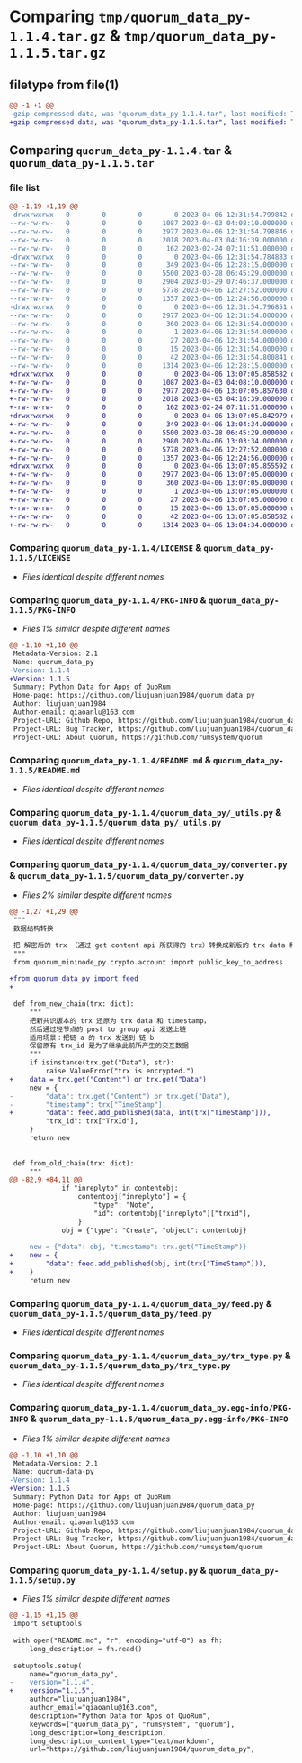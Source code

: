 # Comparing `tmp/quorum_data_py-1.1.4.tar.gz` & `tmp/quorum_data_py-1.1.5.tar.gz`

## filetype from file(1)

```diff
@@ -1 +1 @@
-gzip compressed data, was "quorum_data_py-1.1.4.tar", last modified: Thu Apr  6 12:31:54 2023, max compression
+gzip compressed data, was "quorum_data_py-1.1.5.tar", last modified: Thu Apr  6 13:07:05 2023, max compression
```

## Comparing `quorum_data_py-1.1.4.tar` & `quorum_data_py-1.1.5.tar`

### file list

```diff
@@ -1,19 +1,19 @@
-drwxrwxrwx   0        0        0        0 2023-04-06 12:31:54.799842 quorum_data_py-1.1.4/
--rw-rw-rw-   0        0        0     1087 2023-04-03 04:08:10.000000 quorum_data_py-1.1.4/LICENSE
--rw-rw-rw-   0        0        0     2977 2023-04-06 12:31:54.798846 quorum_data_py-1.1.4/PKG-INFO
--rw-rw-rw-   0        0        0     2018 2023-04-03 04:16:39.000000 quorum_data_py-1.1.4/README.md
--rw-rw-rw-   0        0        0      162 2023-02-24 07:11:51.000000 quorum_data_py-1.1.4/pyproject.toml
-drwxrwxrwx   0        0        0        0 2023-04-06 12:31:54.784883 quorum_data_py-1.1.4/quorum_data_py/
--rw-rw-rw-   0        0        0      349 2023-04-06 12:28:15.000000 quorum_data_py-1.1.4/quorum_data_py/__init__.py
--rw-rw-rw-   0        0        0     5500 2023-03-28 06:45:29.000000 quorum_data_py-1.1.4/quorum_data_py/_utils.py
--rw-rw-rw-   0        0        0     2904 2023-03-29 07:46:37.000000 quorum_data_py-1.1.4/quorum_data_py/converter.py
--rw-rw-rw-   0        0        0     5778 2023-04-06 12:27:52.000000 quorum_data_py-1.1.4/quorum_data_py/feed.py
--rw-rw-rw-   0        0        0     1357 2023-04-06 12:24:56.000000 quorum_data_py-1.1.4/quorum_data_py/trx_type.py
-drwxrwxrwx   0        0        0        0 2023-04-06 12:31:54.796851 quorum_data_py-1.1.4/quorum_data_py.egg-info/
--rw-rw-rw-   0        0        0     2977 2023-04-06 12:31:54.000000 quorum_data_py-1.1.4/quorum_data_py.egg-info/PKG-INFO
--rw-rw-rw-   0        0        0      360 2023-04-06 12:31:54.000000 quorum_data_py-1.1.4/quorum_data_py.egg-info/SOURCES.txt
--rw-rw-rw-   0        0        0        1 2023-04-06 12:31:54.000000 quorum_data_py-1.1.4/quorum_data_py.egg-info/dependency_links.txt
--rw-rw-rw-   0        0        0       27 2023-04-06 12:31:54.000000 quorum_data_py-1.1.4/quorum_data_py.egg-info/requires.txt
--rw-rw-rw-   0        0        0       15 2023-04-06 12:31:54.000000 quorum_data_py-1.1.4/quorum_data_py.egg-info/top_level.txt
--rw-rw-rw-   0        0        0       42 2023-04-06 12:31:54.800841 quorum_data_py-1.1.4/setup.cfg
--rw-rw-rw-   0        0        0     1314 2023-04-06 12:28:15.000000 quorum_data_py-1.1.4/setup.py
+drwxrwxrwx   0        0        0        0 2023-04-06 13:07:05.858582 quorum_data_py-1.1.5/
+-rw-rw-rw-   0        0        0     1087 2023-04-03 04:08:10.000000 quorum_data_py-1.1.5/LICENSE
+-rw-rw-rw-   0        0        0     2977 2023-04-06 13:07:05.857630 quorum_data_py-1.1.5/PKG-INFO
+-rw-rw-rw-   0        0        0     2018 2023-04-03 04:16:39.000000 quorum_data_py-1.1.5/README.md
+-rw-rw-rw-   0        0        0      162 2023-02-24 07:11:51.000000 quorum_data_py-1.1.5/pyproject.toml
+drwxrwxrwx   0        0        0        0 2023-04-06 13:07:05.842979 quorum_data_py-1.1.5/quorum_data_py/
+-rw-rw-rw-   0        0        0      349 2023-04-06 13:04:34.000000 quorum_data_py-1.1.5/quorum_data_py/__init__.py
+-rw-rw-rw-   0        0        0     5500 2023-03-28 06:45:29.000000 quorum_data_py-1.1.5/quorum_data_py/_utils.py
+-rw-rw-rw-   0        0        0     2980 2023-04-06 13:03:34.000000 quorum_data_py-1.1.5/quorum_data_py/converter.py
+-rw-rw-rw-   0        0        0     5778 2023-04-06 12:27:52.000000 quorum_data_py-1.1.5/quorum_data_py/feed.py
+-rw-rw-rw-   0        0        0     1357 2023-04-06 12:24:56.000000 quorum_data_py-1.1.5/quorum_data_py/trx_type.py
+drwxrwxrwx   0        0        0        0 2023-04-06 13:07:05.855592 quorum_data_py-1.1.5/quorum_data_py.egg-info/
+-rw-rw-rw-   0        0        0     2977 2023-04-06 13:07:05.000000 quorum_data_py-1.1.5/quorum_data_py.egg-info/PKG-INFO
+-rw-rw-rw-   0        0        0      360 2023-04-06 13:07:05.000000 quorum_data_py-1.1.5/quorum_data_py.egg-info/SOURCES.txt
+-rw-rw-rw-   0        0        0        1 2023-04-06 13:07:05.000000 quorum_data_py-1.1.5/quorum_data_py.egg-info/dependency_links.txt
+-rw-rw-rw-   0        0        0       27 2023-04-06 13:07:05.000000 quorum_data_py-1.1.5/quorum_data_py.egg-info/requires.txt
+-rw-rw-rw-   0        0        0       15 2023-04-06 13:07:05.000000 quorum_data_py-1.1.5/quorum_data_py.egg-info/top_level.txt
+-rw-rw-rw-   0        0        0       42 2023-04-06 13:07:05.858582 quorum_data_py-1.1.5/setup.cfg
+-rw-rw-rw-   0        0        0     1314 2023-04-06 13:04:34.000000 quorum_data_py-1.1.5/setup.py
```

### Comparing `quorum_data_py-1.1.4/LICENSE` & `quorum_data_py-1.1.5/LICENSE`

 * *Files identical despite different names*

### Comparing `quorum_data_py-1.1.4/PKG-INFO` & `quorum_data_py-1.1.5/PKG-INFO`

 * *Files 1% similar despite different names*

```diff
@@ -1,10 +1,10 @@
 Metadata-Version: 2.1
 Name: quorum_data_py
-Version: 1.1.4
+Version: 1.1.5
 Summary: Python Data for Apps of QuoRum
 Home-page: https://github.com/liujuanjuan1984/quorum_data_py
 Author: liujuanjuan1984
 Author-email: qiaoanlu@163.com
 Project-URL: Github Repo, https://github.com/liujuanjuan1984/quorum_data_py
 Project-URL: Bug Tracker, https://github.com/liujuanjuan1984/quorum_data_py/issues
 Project-URL: About Quorum, https://github.com/rumsystem/quorum
```

### Comparing `quorum_data_py-1.1.4/README.md` & `quorum_data_py-1.1.5/README.md`

 * *Files identical despite different names*

### Comparing `quorum_data_py-1.1.4/quorum_data_py/_utils.py` & `quorum_data_py-1.1.5/quorum_data_py/_utils.py`

 * *Files identical despite different names*

### Comparing `quorum_data_py-1.1.4/quorum_data_py/converter.py` & `quorum_data_py-1.1.5/quorum_data_py/converter.py`

 * *Files 2% similar despite different names*

```diff
@@ -1,27 +1,29 @@
 """
 数据结构转换
 
 把 解密后的 trx （通过 get content api 所获得的 trx）转换成新版的 trx data 和 timestamp 等，用来重新发布上链
 """
 from quorum_mininode_py.crypto.account import public_key_to_address
 
+from quorum_data_py import feed
+
 
 def from_new_chain(trx: dict):
     """
     把新共识版本的 trx 还原为 trx data 和 timestamp，
     然后通过轻节点的 post to group api 发送上链
     适用场景：把链 a 的 trx 发送到 链 b
     保留原有 trx_id 是为了继承此前所产生的交互数据
     """
     if isinstance(trx.get("Data"), str):
         raise ValueError("trx is encrypted.")
+    data = trx.get("Content") or trx.get("Data")
     new = {
-        "data": trx.get("Content") or trx.get("Data"),
-        "timestamp": trx["TimeStamp"],
+        "data": feed.add_published(data, int(trx["TimeStamp"])),
         "trx_id": trx["TrxId"],
     }
     return new
 
 
 def from_old_chain(trx: dict):
     """
@@ -82,9 +84,11 @@
             if "inreplyto" in contentobj:
                 contentobj["inreplyto"] = {
                     "type": "Note",
                     "id": contentobj["inreplyto"]["trxid"],
                 }
             obj = {"type": "Create", "object": contentobj}
 
-    new = {"data": obj, "timestamp": trx.get("TimeStamp")}
+    new = {
+        "data": feed.add_published(obj, int(trx["TimeStamp"])),
+    }
     return new
```

### Comparing `quorum_data_py-1.1.4/quorum_data_py/feed.py` & `quorum_data_py-1.1.5/quorum_data_py/feed.py`

 * *Files identical despite different names*

### Comparing `quorum_data_py-1.1.4/quorum_data_py/trx_type.py` & `quorum_data_py-1.1.5/quorum_data_py/trx_type.py`

 * *Files identical despite different names*

### Comparing `quorum_data_py-1.1.4/quorum_data_py.egg-info/PKG-INFO` & `quorum_data_py-1.1.5/quorum_data_py.egg-info/PKG-INFO`

 * *Files 1% similar despite different names*

```diff
@@ -1,10 +1,10 @@
 Metadata-Version: 2.1
 Name: quorum-data-py
-Version: 1.1.4
+Version: 1.1.5
 Summary: Python Data for Apps of QuoRum
 Home-page: https://github.com/liujuanjuan1984/quorum_data_py
 Author: liujuanjuan1984
 Author-email: qiaoanlu@163.com
 Project-URL: Github Repo, https://github.com/liujuanjuan1984/quorum_data_py
 Project-URL: Bug Tracker, https://github.com/liujuanjuan1984/quorum_data_py/issues
 Project-URL: About Quorum, https://github.com/rumsystem/quorum
```

### Comparing `quorum_data_py-1.1.4/setup.py` & `quorum_data_py-1.1.5/setup.py`

 * *Files 1% similar despite different names*

```diff
@@ -1,15 +1,15 @@
 import setuptools
 
 with open("README.md", "r", encoding="utf-8") as fh:
     long_description = fh.read()
 
 setuptools.setup(
     name="quorum_data_py",
-    version="1.1.4",
+    version="1.1.5",
     author="liujuanjuan1984",
     author_email="qiaoanlu@163.com",
     description="Python Data for Apps of QuoRum",
     keywords=["quorum_data_py", "rumsystem", "quorum"],
     long_description=long_description,
     long_description_content_type="text/markdown",
     url="https://github.com/liujuanjuan1984/quorum_data_py",
```

